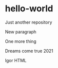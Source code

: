 # hello-world
Just another repository

New paragraph

One more thing

Dreams come true 2021

Igor HTML 
